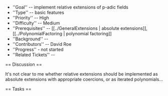  * ''Goal'' -- implement relative extensions of p-adic fields
 * ''Type'' -- basic features
 * ''Priority'' -- High
 * ''Difficulty'' -- Medium
 * ''Prerequisites'' -- [[../GeneralExtensions | absolute extensions]], [[../PolynomialFactoring | polynomial factoring]]
 * ''Background'' -- 
 * ''Contributors'' -- David Roe
 * ''Progress'' - not started
 * ''Related Tickets'' -- 

== Discussion ==

It's not clear to me whether relative extensions should be implemented as absolute extensions with appropriate coercions, or as iterated polynomials...

== Tasks ==


